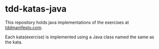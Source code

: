 # tdd-katas-java
This repository holds java implementations of the exercises at [tddmanifesto.com](https://tddmanifesto.com/exercises/).

Each kata(exercise) is implemented using a Java class named the same as the kata.